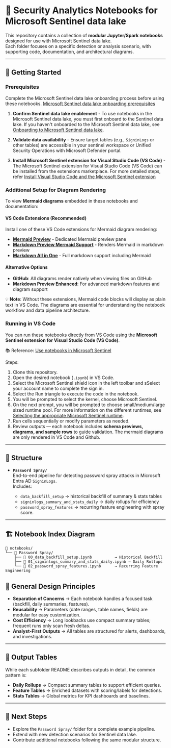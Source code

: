 # 📓 Security Analytics Notebooks for Microsoft Sentinel data lake

This repository contains a collection of **modular Jupyter/Spark notebooks** designed for use with Microsoft Sentinel data lake.  
Each folder focuses on a specific detection or analysis scenario, with supporting code, documentation, and architectural diagrams.

---

## 🚀 Getting Started

### Prerequisites

Complete the Microsoft Sentinel data lake onboarding process before using these notebooks.
[Microsoft Sentinel data lake onboarding prerequisites](https://learn.microsoft.com/en-us/azure/sentinel/datalake/sentinel-lake-onboarding#prerequisites)

1. **Confirm Sentinel data lake enablement** - To use notebooks in the Microsoft Sentinel data lake, you must first onboard to the Sentinel data lake. If you haven't onboarded to the Microsoft Sentinel data lake, see [Onboarding to Microsoft Sentinel data lake](https://learn.microsoft.com/en-us/azure/sentinel/datalake/sentinel-lake-onboarding).

2. **Validate data availability** - Ensure target tables (e.g., `SigninLogs` or other tables) are accessible in your sentinel workspace or Unified Security Operations with Microsoft Defender portal.

3. **Install Microsoft Sentinel extension for Visual Studio Code (VS Code)** - The Microsoft Sentinel extension for Visual Studio Code (VS Code) can be installed from the extensions marketplace. For more detailed steps, refer [Install Visual Studio Code and the Microsoft Sentinel extension](https://learn.microsoft.com/en-us/azure/sentinel/datalake/notebooks#install-visual-studio-code-and-the-microsoft-sentinel-extension)

### Additional Setup for Diagram Rendering

To view **Mermaid diagrams** embedded in these notebooks and documentation:

#### VS Code Extensions (Recommended)

Install one of these VS Code extensions for Mermaid diagram rendering:

- **[Mermaid Preview](https://marketplace.visualstudio.com/items?itemName=vstirbu.vscode-mermaid-preview)** - Dedicated Mermaid preview pane
- **[Markdown Preview Mermaid Support](https://marketplace.visualstudio.com/items?itemName=bierner.markdown-mermaid)** - Renders Mermaid in markdown preview
- **[Markdown All in One](https://marketplace.visualstudio.com/items?itemName=yzhang.markdown-all-in-one)** - Full markdown support including Mermaid

#### Alternative Options

- **GitHub**: All diagrams render natively when viewing files on GitHub
- **Markdown Preview Enhanced**: For advanced markdown features and diagram support

💡 **Note**: Without these extensions, Mermaid code blocks will display as plain text in VS Code. The diagrams are essential for understanding the notebook workflow and data pipeline architecture.

### Running in VS Code

You can run these notebooks directly from VS Code using the **Microsoft Sentinel extension for Visual Studio Code (VS Code)**.

📚 Reference: [Use notebooks in Microsoft Sentinel](https://learn.microsoft.com/en-us/azure/sentinel/datalake/notebooks)

Steps:

1. Clone this repository.
2. Open the desired notebook (`.ipynb`) in VS Code.
3. Select the Microsoft Sentinel shield icon in the left toolbar and sSelect your account name to complete the sign in.
4. Select the Run triangle to execute the code in the notebook.
5. You will be prompted to select the kernel, choose Microsoft Sentinel.
6. On the next prompt, you will be prompted to choose small/medium/large sized runtime pool. For more information on the different runtimes, see [Selecting the appropriate Microsoft Sentinel runtime](https://learn.microsoft.com/en-us/azure/sentinel/datalake/notebooks#select-the-appropriate-runtime-pool).
7. Run cells sequentially or modify parameters as needed.
8. Review outputs — each notebook includes **schema previews, diagrams, and sample rows** to guide validation. The mermaid diagrams are only rendered in VS Code and Github.

---

## 📖 Structure

- **`Password Spray/`**  
  End-to-end pipeline for detecting password spray attacks in Microsoft Entra AD `SigninLogs`.  
  Includes:

  - `data_backfill_setup` → historical backfill of summary & stats tables
  - `signinlogs_summary_and_stats_daily` → daily rollups for efficiency
  - `password_spray_features` → recurring feature engineering with spray score.

---

## 🏗️ Notebook Index Diagram

```
📓 notebooks/
└── 📁 Password Spray/
    ├── 📓 00_data_backfill_setup.ipynb          → Historical Backfill
    ├── 📓 01_signinlogs_summary_and_stats_daily.ipynb → Daily Rollups
    └── 📓 02_password_spray_features.ipynb      → Recurring Feature Engineering
```

## 🧩 General Design Principles

- **Separation of Concerns** → Each notebook handles a focused task (backfill, daily summaries, features).
- **Reusability** → Parameters (date ranges, table names, fields) are modular for easy customization.
- **Cost Efficiency** → Long lookbacks use compact summary tables; frequent runs only scan fresh deltas.
- **Analyst-First Outputs** → All tables are structured for alerts, dashboards, and investigations.

---

## 📂 Output Tables

While each subfolder README describes outputs in detail, the common pattern is:

- **Daily Rollups** → Compact summary tables to support efficient queries.
- **Feature Tables** → Enriched datasets with scoring/labels for detections.
- **Stats Tables** → Global metrics for KPI dashboards and baselines.

---

## 📌 Next Steps

- Explore the `Password Spray/` folder for a complete example pipeline.
- Extend with new detection scenarios for Sentinel data lake.
- Contribute additional notebooks following the same modular structure.
